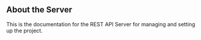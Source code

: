 ## About the Server
This is the documentation for the REST API Server for managing and setting up the project.